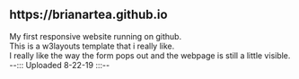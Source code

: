 <h2>https://brianartea.github.io</h2>
<background="f9f9f9">
My first responsive website running on github.<br>
This is a w3layouts template that i really like.<br>
I really like the way the form pops out and the webpage is still a little visible.<br>
--::: Uploaded 8-22-19 :::--
